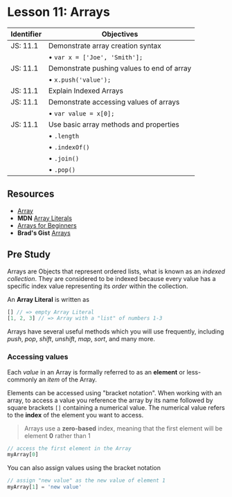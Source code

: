 # Lesson 11: Arrays

Identifier   | Objectives
-------------|------------
JS: 11.1     | Demonstrate array creation syntax
             | &bull; `var x = ['Joe', 'Smith'];`
JS: 11.1     | Demonstrate pushing values to end of array
             | &bull; `x.push('value');`
JS: 11.1     | Explain Indexed Arrays
JS: 11.1     | Demonstrate accessing values of arrays
             | &bull; `var value = x[0];`
JS: 11.1     | Use basic array methods and properties
             | &bull; `.length`
             | &bull; `.indexOf()`
             | &bull; `.join()`
             | &bull; `.pop()`

## Resources

- [Array](https://developer.mozilla.org/en-US/docs/Web/JavaScript/Reference/Global_Objects/Array)
- __MDN__ [Array Literals](https://developer.mozilla.org/en-US/docs/Web/JavaScript/Guide/Values,_variables,_and_literals#Array_literals)
- [Arrays for Beginners](http://htmldog.com/guides/javascript/beginner/arrays/)
- __Brad's Gist__ [Arrays](https://gist.github.com/bradwestfall/002312c3628eac9cc215)

## Pre Study

Arrays are Objects that represent ordered lists, what is known as an *indexed collection*. They are considered to be indexed because every value has a specific index value representing its *order* within the collection.

An **Array Literal** is written as

```js
[] // => empty Array Literal
[1, 2, 3] // => Array with a "list" of numbers 1-3
```

Arrays have several useful methods which you will use frequently, including *push*, *pop*, *shift*, *unshift*, *map*, *sort*, and many more.

### Accessing values

Each *value* in an Array is formally referred to as an **element** or less-commonly an *item* of the Array.

Elements can be accessed using "bracket notation". When working with an array, to access a value you reference the array by its name followed by square brackets `[]` containing a numerical value. The numerical value refers to the **index** of the element you want to access.

> Arrays use a **zero-based** index, meaning that the first element will be element **0** rather than 1

```js
// access the first element in the Array
myArray[0]
```

You can also assign values using the bracket notation

```js
// assign "new value" as the new value of element 1
myArray[1] = 'new value'
```
